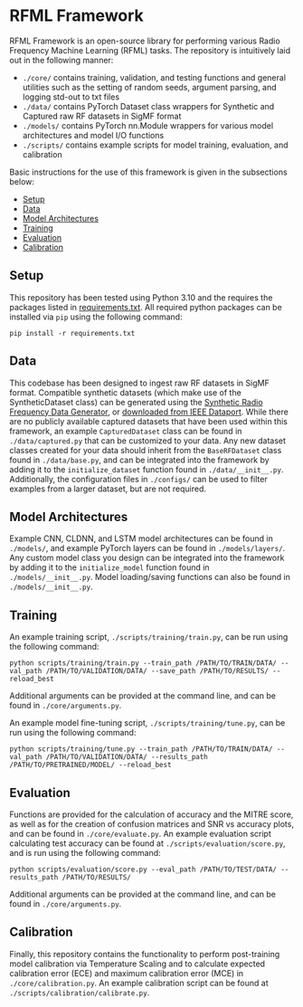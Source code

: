 # RFML Framework

RFML Framework is an open-source library for performing various Radio Frequency Machine Learning (RFML) tasks. 
The repository is intuitively laid out in the following manner:
- `./core/` contains training, validation, and testing functions and general utilities such as the setting of random seeds, argument parsing, and logging std-out to txt files
- `./data/` contains PyTorch Dataset class wrappers for Synthetic and Captured raw RF datasets in SigMF format
- `./models/` contains PyTorch nn.Module wrappers for various model architectures and model I/O functions
- `./scripts/` contains example scripts for model training, evaluation, and calibration

Basic instructions for the use of this framework is given in the subsections below:
- [Setup](#setup)
- [Data](#data)
- [Model Architectures](#model-architectures)
- [Training](#training)
- [Evaluation](#evaluation)
- [Calibration](#calibration)

## Setup

This repository has been tested using Python 3.10 and the requires the packages listed in [requirements.txt](./requirements.txt). All required python packages can be installed via `pip` using the following command:

```
pip install -r requirements.txt
```

## Data

This codebase has been designed to ingest raw RF datasets in SigMF format. Compatible synthetic datasets (which make use of the SyntheticDataset class) can be generated using the [Synthetic Radio Frequency Data Generator](https://github.com/IntelLabs/Synthetic-Radio-Frequency-Data-Generator), or [downloaded from IEEE Dataport](https://ieee-dataport.org/open-access/transfer-learning-rf-domain-adaptation-%E2%80%93-synthetic-dataset). 
While there are no publicly available captured datasets that have been used within this framework, an example `CapturedDataset` class can be found in `./data/captured.py` that can be customized to your data. 
Any new dataset classes created for your data should inherit from the `BaseRFDataset` class found in `./data/base.py`, and can be integrated into the framework by adding it to the `initialize_dataset` function found in `./data/__init__.py`.
Additionally, the configuration files in `./configs/` can be used to filter examples from a larger dataset, but are not required.

## Model Architectures

Example CNN, CLDNN, and LSTM model architectures can be found in `./models/`, and example PyTorch layers can be found in `./models/layers/`. 
Any custom model class you design can be integrated into the framework by adding it to the `initialize_model` function found in `./models/__init__.py`. 
Model loading/saving functions can also be found in `./models/__init__.py`.

## Training

An example training script, `./scripts/training/train.py`, can be run using the following command:
```
python scripts/training/train.py --train_path /PATH/TO/TRAIN/DATA/ --val_path /PATH/TO/VALIDATION/DATA/ --save_path /PATH/TO/RESULTS/ --reload_best
```

Additional arguments can be provided at the command line, and can be found in `./core/arguments.py`.

An example model fine-tuning script, `./scripts/training/tune.py`, can be run using the following command:
```
python scripts/training/tune.py --train_path /PATH/TO/TRAIN/DATA/ --val_path /PATH/TO/VALIDATION/DATA/ --results_path /PATH/TO/PRETRAINED/MODEL/ --reload_best
```

## Evaluation

Functions are provided for the calculation of accuracy and the MITRE score, as well as for the creation of confusion matrices and SNR vs accuracy plots, and can be found in `./core/evaluate.py`. 
An example evaluation script calculating test accuracy can be found at `./scripts/evaluation/score.py`, and is run using the following command:
```
python scripts/evaluation/score.py --eval_path /PATH/TO/TEST/DATA/ --results_path /PATH/TO/RESULTS/
```

Additional arguments can be provided at the command line, and can be found in `./core/arguments.py`. 

## Calibration

Finally, this repository contains the functionality to perform post-training model calibration via Temperature Scaling and to calculate expected calibration error (ECE) and maximum calibration error (MCE) in `./core/calibration.py`.
An example calibration script can be found at `./scripts/calibration/calibrate.py`.


